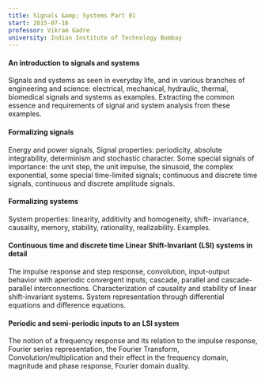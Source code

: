 ```yaml
---
title: Signals &amp; Systems Part 01
start: 2015-07-16
professor: Vikram Gadre
university: Indian Institute of Technology Bombay
---
```


#### An introduction to signals and systems

Signals and systems as seen in everyday life, and in various branches of
engineering and science: electrical, mechanical, hydraulic, thermal,
biomedical signals and systems as examples. Extracting the common essence and
requirements of signal and system analysis from these examples. 

#### Formalizing signals

Energy and power signals, Signal properties: periodicity, absolute
integrability, determinism and stochastic character. Some special signals of
importance: the unit step, the unit impulse, the sinusoid, the complex
exponential, some special time-limited signals; continuous and discrete time
signals, continuous and discrete amplitude signals. 

#### Formalizing systems

System properties: linearity, additivity and homogeneity, shift- invariance,
causality, memory, stability, rationality, realizability.  Examples. 

#### Continuous time and discrete time Linear Shift-Invariant (LSI) systems in detail

The impulse response and step response, convolution, input-output behavior
with aperiodic convergent inputs, cascade, parallel and cascade-parallel
interconnections. Characterization of causality and stability of linear
shift-invariant systems. System representation through differential equations
and difference equations. 

#### Periodic and semi-periodic inputs to an LSI system

The notion of a frequency response and its relation to the impulse response,
Fourier series representation, the Fourier Transform,
Convolution/multiplication and their effect in the frequency domain, magnitude
and phase response, Fourier domain duality. 
